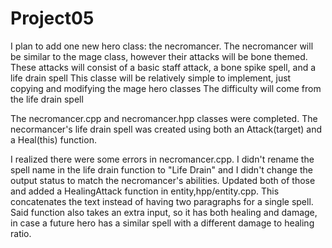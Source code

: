 # Project05
I plan to add one new hero class: the necromancer.
The necromancer will be similar to the mage class, however their attacks will be bone themed.
These attacks will consist of a basic staff attack, a bone spike spell, and a life drain spell
This classe will be relatively simple to implement, just copying and modifying the mage hero classes
The difficulty will come from the life drain spell

The necromancer.cpp and necromancer.hpp classes were completed.
The necormancer's life drain spell was created using both an Attack(target) and a Heal(this) function.

I realized there were some errors in necromancer.cpp.
I didn't rename the spell name in the life drain function to "Life Drain" and I didn't change the output status to match the necromancer's abilities.
Updated both of those and added a HealingAttack function in entity,hpp/entity.cpp.
This concatenates the text instead of having two paragraphs for a single spell.
Said function also takes an extra input, so it has both healing and damage, in case a future hero has a similar spell with a different damage to healing ratio.
